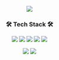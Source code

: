 

<p align="center">
  <img src="https://capsule-render.vercel.app/api?type=soft&color=auto&height=135&section=header&text=Hi,%20I'm%20MinhanBae%20&fontSize=90&animation=twinkling&fontAlignY=60"/>
</p>

<h3 align="center"> 🛠 Tech Stack 🛠 </h3>

<p align="center">
  <img src="https://img.shields.io/badge/Python-3776AB?style=flat-square&logo=Python&logoColor=white"/></a>
  <img src="https://img.shields.io/badge/Pytorch-EE4C2C?style=flat-square&logo=Pytorch&logoColor=white"/></a>
  <img src="https://img.shields.io/badge/Pytorch Lightning-792EE5?style=flat-square&logo=Pytorch Lightning&logoColor=white"/></a>
  <img src="https://img.shields.io/badge/Git-F05032?style=flat-square&logo=Git&amp;logoColor=white"/></a>
  <img src="https://img.shields.io/badge/OpenCV-5C3EE8?style=flat-square&logo=OpenCV&amp;logoColor=white"/></a>  
</p>

<p align="center">
  <a href="https://twilight-han.notion.site/Tech-Blog-f5cb4815912943ffb2f96766d26f264d"><img src="https://img.shields.io/badge/Blog-000000?style=flat-square&logo=Notion&logoColor=#FFFFFF&link=https://twilight-han.notion.site/Tech-Blog-f5cb4815912943ffb2f96766d26f264d"/></a>
  <a href="mailto:yuyuqw92@gmail.com"><img src="https://img.shields.io/badge/Gmail-d14836?style=flat-square&logo=Gmail&logoColor=white&link=yuyuqw92@gmail.com"/></a>  
</p>
